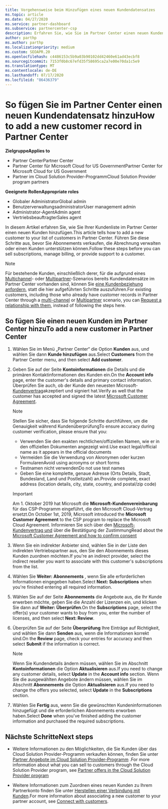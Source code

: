 ```yaml
---
title: Vorgehensweise beim Hinzufügen eines neuen Kundendatensatzes
ms.topic: article
ms.date: 04/27/2020
ms.service: partner-dashboard
ms.subservice: partnercenter-csp
description: Erfahren Sie, wie Sie im Partner Center einen neuen Kundendaten Satz hinzufügen. Anschließend können Sie die Kunden Abonnements verkaufen, die Abrechnung verwalten oder Kundensupport bereitstellen.
author: parthp
ms.author: parthp
ms.localizationpriority: medium
ms.custom: SEOAPR.20
ms.openlocfilehash: c4486153c5b9a03b90102dd42460e61ad43ecbf8
ms.sourcegitcommit: 7153f0b8c67efd35f58695ca2a7e00e70da1c5e9
ms.translationtype: MT
ms.contentlocale: de-DE
ms.lasthandoff: 07/17/2020
ms.locfileid: "86436379"
---
```

# <a name="how-to-add-a-new-customer-record-in-partner-center"></a><span data-ttu-id="d71f7-104">So fügen Sie im Partner Center einen neuen Kundendatensatz hinzu</span><span class="sxs-lookup"><span data-stu-id="d71f7-104">How to add a new customer record in Partner Center</span></span>

<span data-ttu-id="d71f7-105">**Zielgruppe**</span><span class="sxs-lookup"><span data-stu-id="d71f7-105">**Applies to**</span></span>

- <span data-ttu-id="d71f7-106">Partner Center</span><span class="sxs-lookup"><span data-stu-id="d71f7-106">Partner Center</span></span>
- <span data-ttu-id="d71f7-107">Partner Center für Microsoft Cloud for US Government</span><span class="sxs-lookup"><span data-stu-id="d71f7-107">Partner Center for Microsoft Cloud for US Government</span></span>
- <span data-ttu-id="d71f7-108">Partner im Cloud Solution Provider-Programm</span><span class="sxs-lookup"><span data-stu-id="d71f7-108">Cloud Solution Provider program partners</span></span>

<span data-ttu-id="d71f7-109">**Geeignete Rollen**</span><span class="sxs-lookup"><span data-stu-id="d71f7-109">**Appropriate roles**</span></span>

- <span data-ttu-id="d71f7-110">Globaler Administrator</span><span class="sxs-lookup"><span data-stu-id="d71f7-110">Global admin</span></span>
- <span data-ttu-id="d71f7-111">Benutzerverwaltungsadministrator</span><span class="sxs-lookup"><span data-stu-id="d71f7-111">User management admin</span></span>
- <span data-ttu-id="d71f7-112">Administrator-Agent</span><span class="sxs-lookup"><span data-stu-id="d71f7-112">Admin agent</span></span>
- <span data-ttu-id="d71f7-113">Vertriebsbeauftragter</span><span class="sxs-lookup"><span data-stu-id="d71f7-113">Sales agent</span></span>

<span data-ttu-id="d71f7-114">In diesem Artikel erfahren Sie, wie Sie Ihrer Kundenliste im Partner Center einen neuen Kunden hinzufügen.</span><span class="sxs-lookup"><span data-stu-id="d71f7-114">This article tells how to add a new customer to your list of customers in Partner Center.</span></span> <span data-ttu-id="d71f7-115">Führen Sie diese Schritte aus, bevor Sie Abonnements verkaufen, die Abrechnung verwalten oder einen Kunden unterstützen können.</span><span class="sxs-lookup"><span data-stu-id="d71f7-115">Follow these steps before you can sell subscriptions, manage billing, or provide support to a customer.</span></span>

>[!NOTE]
><span data-ttu-id="d71f7-116">Für bestehende Kunden, einschließlich derer, für die aufgrund eines [Multichannel](multichannel.md)- oder [Multipartner](multipartner.md)-Szenarios bereits Kundendatensätze im Partner Center vorhanden sind, können Sie [eine Kundenbeziehung anfordern](request-a-relationship-with-a-customer.md), statt die hier aufgeführten Schritte auszuführen.</span><span class="sxs-lookup"><span data-stu-id="d71f7-116">For existing customers, including those who already have customer records in Partner Center through a [multi-channel](multichannel.md) or [Multipartner](multipartner.md) scenario, you can [Request a relationship with them](request-a-relationship-with-a-customer.md), instead of following the steps here.</span></span>

## <a name="to-add-a-new-customer-in-partner-center"></a><span data-ttu-id="d71f7-117">So fügen Sie einen neuen Kunden im Partner Center hinzu</span><span class="sxs-lookup"><span data-stu-id="d71f7-117">To add a new customer in Partner Center</span></span>

1. <span data-ttu-id="d71f7-118">Wählen Sie im Menü „Partner Center“ die Option **Kunden** aus, und wählen Sie dann **Kunde hinzufügen** aus.</span><span class="sxs-lookup"><span data-stu-id="d71f7-118">Select **Customers** from the Partner Center menu, and then select **Add customer**.</span></span>

2. <span data-ttu-id="d71f7-119">Geben Sie auf der Seite **Kontoinformationen** die Details und die primären Kontaktinformationen des Kunden ein.</span><span class="sxs-lookup"><span data-stu-id="d71f7-119">On the **Account info** page, enter the customer's details and primary contact information.</span></span> <span data-ttu-id="d71f7-120">Überprüfen Sie auch, ob der Kunde den neuesten Microsoft- [Kundenvertrag](agreements.md)akzeptiert und signiert hat.</span><span class="sxs-lookup"><span data-stu-id="d71f7-120">Verify as well that the customer has accepted and signed the latest [Microsoft Customer Agreement](agreements.md).</span></span>

   >[!NOTE]
   >
   ><span data-ttu-id="d71f7-121">Stellen Sie sicher, dass Sie folgende Schritte durchführen, um die Genauigkeit während Kundenüberprüfung</span><span class="sxs-lookup"><span data-stu-id="d71f7-121">To ensure accuracy during customer verification, please ensure that you:</span></span>
   >
   >- <span data-ttu-id="d71f7-122">Verwenden Sie den exakten rechtlichen/offiziellen Namen, wie er in den offiziellen Dokumenten angezeigt wird.</span><span class="sxs-lookup"><span data-stu-id="d71f7-122">Use exact legal/official name as it appears in the official documents</span></span>
   >- <span data-ttu-id="d71f7-123">Vermeiden Sie die Verwendung von Akronymen oder kurzen Formularen</span><span class="sxs-lookup"><span data-stu-id="d71f7-123">Avoid using acronyms or short forms</span></span>
   >- <span data-ttu-id="d71f7-124">Testnamen nicht verwenden</span><span class="sxs-lookup"><span data-stu-id="d71f7-124">Do not use test names</span></span>
   >- <span data-ttu-id="d71f7-125">Geben Sie eine komplette, genaue Adresse (Orts Details, Stadt, Bundesland, Land und Postleitzahl) an.</span><span class="sxs-lookup"><span data-stu-id="d71f7-125">Provide complete, exact address (location details, city, state, country, and postal/zip code)</span></span>

   >[!IMPORTANT]
   > <span data-ttu-id="d71f7-126">Am 1. Oktober 2019 hat Microsoft die **Microsoft-Kundenvereinbarung** für das CSP-Programm eingeführt, die den Microsoft Cloud-Vertrag ersetzt.</span><span class="sxs-lookup"><span data-stu-id="d71f7-126">On October 1st, 2019, Microsoft introduced the **Microsoft Customer Agreement** to the CSP program to replace the Microsoft Cloud Agreement.</span></span> <span data-ttu-id="d71f7-127">Informieren Sie sich über den [Microsoft-Kundenvertrag und](confirm-customer-agreement.md) über die Bestätigung der Zustimmung</span><span class="sxs-lookup"><span data-stu-id="d71f7-127">Read about the [Microsoft Customer Agreement and how to confirm consent](confirm-customer-agreement.md)</span></span>
  
3. <span data-ttu-id="d71f7-128">Wenn Sie ein indirekter Anbieter sind, wählen Sie in der Liste den indirekten Vertriebspartner aus, den Sie den Abonnements dieses Kunden zuordnen möchten.</span><span class="sxs-lookup"><span data-stu-id="d71f7-128">If you're an indirect provider, select the indirect reseller you want to associate with this customer's subscriptions from the list.</span></span>

4. <span data-ttu-id="d71f7-129">Wählen Sie **Weiter: Abonnements** , wenn Sie alle erforderlichen Informationen eingegeben haben.</span><span class="sxs-lookup"><span data-stu-id="d71f7-129">Select **Next: Subscriptions** when you're finished entering all required information.</span></span>

5. <span data-ttu-id="d71f7-130">Wählen Sie auf der Seite **Abonnements** die Angebote aus, die Ihr Kunde erwerben möchte, geben Sie die Anzahl der Lizenzen ein, und klicken Sie dann auf **Weiter: Überprüfen**.</span><span class="sxs-lookup"><span data-stu-id="d71f7-130">On the **Subscriptions** page, select the offer(s) your customer wants to buy from you, enter the number of licenses, and then select **Next: Review**.</span></span>

6. <span data-ttu-id="d71f7-131">Überprüfen Sie auf der Seite **Überprüfung** Ihre Einträge auf Richtigkeit, und wählen Sie dann **Senden** aus, wenn die Informationen korrekt sind.</span><span class="sxs-lookup"><span data-stu-id="d71f7-131">On the **Review** page, check your entries for accuracy and then select **Submit** if the information is correct.</span></span>

   >[!NOTE]
   ><span data-ttu-id="d71f7-132">Wenn Sie Kundendetails ändern müssen, wählen Sie im Abschnitt **Kontoinformationen** die Option **Aktualisieren** aus.</span><span class="sxs-lookup"><span data-stu-id="d71f7-132">If you need to change any customer details, select **Update** in the **Account info** section.</span></span> <span data-ttu-id="d71f7-133">Wenn Sie die ausgewählten Angebote ändern müssen, wählen Sie im Abschnitt **Abonnements** die Option **Aktualisieren** aus.</span><span class="sxs-lookup"><span data-stu-id="d71f7-133">If you need to change the offers you selected, select **Update** in the **Subscriptions** section.</span></span>

7. <span data-ttu-id="d71f7-134">Wählen Sie **Fertig** aus, wenn Sie die gewünschten Kundeninformationen hinzugefügt und die erforderlichen Abonnements erworben haben.</span><span class="sxs-lookup"><span data-stu-id="d71f7-134">Select **Done** when you've finished adding the customer information and purchased the required subscriptions.</span></span>

## <a name="next-steps"></a><span data-ttu-id="d71f7-135">Nächste Schritte</span><span class="sxs-lookup"><span data-stu-id="d71f7-135">Next steps</span></span>

- <span data-ttu-id="d71f7-136">Weitere Informationen zu den Möglichkeiten, die Sie Kunden über das Cloud Solution Provider-Programm verkaufen können, finden Sie unter [Partner Angebote im Cloud Solution Provider-Programm](csp-offers.md) .</span><span class="sxs-lookup"><span data-stu-id="d71f7-136">For more information about what you can sell to customers through the Cloud Solution Provider program, see [Partner offers in the Cloud Solution Provider program](csp-offers.md)</span></span>

- <span data-ttu-id="d71f7-137">Weitere Informationen zum Zuordnen eines neuen Kunden zu Ihrem Partnerkonto finden Sie unter [Herstellen einer Verbindung mit Kunden](customer-accounts.md).</span><span class="sxs-lookup"><span data-stu-id="d71f7-137">For more information about associating a new customer to your partner account, see [Connect with customers](customer-accounts.md).</span></span>

